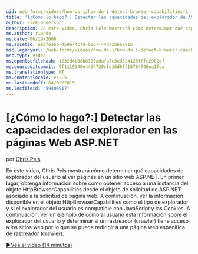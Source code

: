```yaml
---
uid: web-forms/videos/how-do-i/how-do-i-detect-browser-capabilities-in-aspnet-web-pages
title: '[¿Cómo lo hago?:] Detectar las capacidades del explorador de ASP.NET Web Pages | Microsoft Docs'
author: rick-anderson
description: En este vídeo, Chris Pels mostrará cómo determinar qué capacidades de explorador del usuario al ver páginas en un sitio web ASP.NET. En primer lugar, obtenga información sobre cómo cuenta...
ms.author: riande
ms.date: 06/19/2008
ms.assetid: aabfeabb-459e-4cfd-b067-44da3bbb291b
msc.legacyurl: /web-forms/videos/how-do-i/how-do-i-detect-browser-capabilities-in-aspnet-web-pages
msc.type: video
ms.openlocfilehash: 1232d4b08b8709adafa7c3ed524125fffc2982df
ms.sourcegitcommit: 0f1119340e4464720cfd16d0ff15764746ea1fea
ms.translationtype: MT
ms.contentlocale: es-ES
ms.lasthandoff: 04/09/2019
ms.locfileid: "59406917"
---
```

# <a name="how-do-i-detect-browser-capabilities-in-aspnet-web-pages"></a>[¿Cómo lo hago?:] Detectar las capacidades del explorador en las páginas Web ASP.NET

por [Chris Pels](https://twitter.com/chrispels)

En este vídeo, Chris Pels mostrará cómo determinar qué capacidades de explorador del usuario al ver páginas en un sitio web ASP.NET. En primer lugar, obtenga información sobre cómo obtener acceso a una instancia del objeto HttpBrowserCapabilities desde el objeto de solicitud de ASP.NET asociado a la solicitud de página web. A continuación, ver la información disponible en el objeto HttpBrowserCapabilities como el tipo de explorador y si el explorador del usuario es compatible con JavaScript y las Cookies. A continuación, ver un ejemplo de cómo al usuario esta información sobre el explorador del usuario y determinar si un rastreador (crawler) tiene acceso a los sitios web por lo que se puede redirigir a una página web específica de rastreador (crawler).

[&#9654;Vea el vídeo (14 minutos)](https://channel9.msdn.com/Blogs/ASP-NET-Site-Videos/how-do-i-detect-browser-capabilities-in-aspnet-web-pages)
